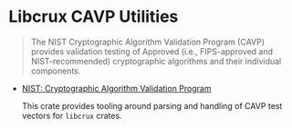 # Libcrux CAVP Utilities

> The NIST Cryptographic Algorithm Validation Program (CAVP) provides validation testing of Approved (i.e., FIPS-approved and NIST-recommended) cryptographic algorithms and their individual components.

- [NIST: Cryptographic Algorithm Validation
  Program](https://csrc.nist.gov/projects/cryptographic-algorithm-validation-program)

  This crate provides tooling around parsing and handling of CAVP test
  vectors for `libcrux` crates.
